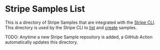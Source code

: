 # Stripe Samples List

This is a directory of Stripe Samples that are integrated with the [Stripe CLI](https://github.com/stripe/stripe-cli#stripe-cli). This directory is used by the Stripe CLI to [list](https://github.com/stripe/stripe-cli/wiki/samples-command) and [create](https://github.com/stripe/stripe-cli/wiki/samples-command) samples.

TODO: Anytime a new Stripe Sample repository is added, a GitHub Action automatically updates this directory.
